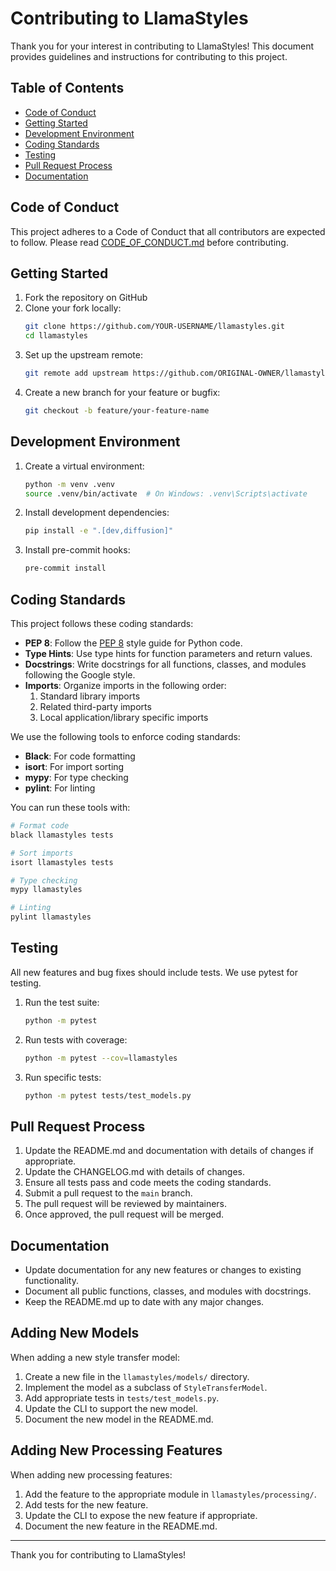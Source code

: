 # Contributing to LlamaStyles

Thank you for your interest in contributing to LlamaStyles! This document provides guidelines and instructions for contributing to this project.

## Table of Contents

- [Code of Conduct](#code-of-conduct)
- [Getting Started](#getting-started)
- [Development Environment](#development-environment)
- [Coding Standards](#coding-standards)
- [Testing](#testing)
- [Pull Request Process](#pull-request-process)
- [Documentation](#documentation)

## Code of Conduct

This project adheres to a Code of Conduct that all contributors are expected to follow. Please read [CODE_OF_CONDUCT.md](CODE_OF_CONDUCT.md) before contributing.

## Getting Started

1. Fork the repository on GitHub
2. Clone your fork locally:
   ```bash
   git clone https://github.com/YOUR-USERNAME/llamastyles.git
   cd llamastyles
   ```
3. Set up the upstream remote:
   ```bash
   git remote add upstream https://github.com/ORIGINAL-OWNER/llamastyles.git
   ```
4. Create a new branch for your feature or bugfix:
   ```bash
   git checkout -b feature/your-feature-name
   ```

## Development Environment

1. Create a virtual environment:
   ```bash
   python -m venv .venv
   source .venv/bin/activate  # On Windows: .venv\Scripts\activate
   ```

2. Install development dependencies:
   ```bash
   pip install -e ".[dev,diffusion]"
   ```

3. Install pre-commit hooks:
   ```bash
   pre-commit install
   ```

## Coding Standards

This project follows these coding standards:

- **PEP 8**: Follow the [PEP 8](https://www.python.org/dev/peps/pep-0008/) style guide for Python code.
- **Type Hints**: Use type hints for function parameters and return values.
- **Docstrings**: Write docstrings for all functions, classes, and modules following the Google style.
- **Imports**: Organize imports in the following order:
  1. Standard library imports
  2. Related third-party imports
  3. Local application/library specific imports

We use the following tools to enforce coding standards:

- **Black**: For code formatting
- **isort**: For import sorting
- **mypy**: For type checking
- **pylint**: For linting

You can run these tools with:

```bash
# Format code
black llamastyles tests

# Sort imports
isort llamastyles tests

# Type checking
mypy llamastyles

# Linting
pylint llamastyles
```

## Testing

All new features and bug fixes should include tests. We use pytest for testing.

1. Run the test suite:
   ```bash
   python -m pytest
   ```

2. Run tests with coverage:
   ```bash
   python -m pytest --cov=llamastyles
   ```

3. Run specific tests:
   ```bash
   python -m pytest tests/test_models.py
   ```

## Pull Request Process

1. Update the README.md and documentation with details of changes if appropriate.
2. Update the CHANGELOG.md with details of changes.
3. Ensure all tests pass and code meets the coding standards.
4. Submit a pull request to the `main` branch.
5. The pull request will be reviewed by maintainers.
6. Once approved, the pull request will be merged.

## Documentation

- Update documentation for any new features or changes to existing functionality.
- Document all public functions, classes, and modules with docstrings.
- Keep the README.md up to date with any major changes.

## Adding New Models

When adding a new style transfer model:

1. Create a new file in the `llamastyles/models/` directory.
2. Implement the model as a subclass of `StyleTransferModel`.
3. Add appropriate tests in `tests/test_models.py`.
4. Update the CLI to support the new model.
5. Document the new model in the README.md.

## Adding New Processing Features

When adding new processing features:

1. Add the feature to the appropriate module in `llamastyles/processing/`.
2. Add tests for the new feature.
3. Update the CLI to expose the new feature if appropriate.
4. Document the new feature in the README.md.

---

Thank you for contributing to LlamaStyles! 